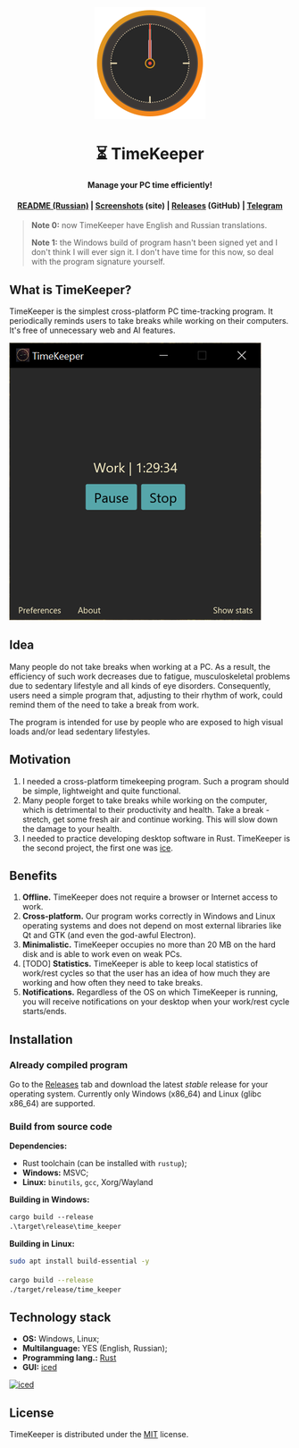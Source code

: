 <div align="center">
    <img src="assets/logo.svg" width="200">
    <h1>⏳ TimeKeeper</h1>
    <p><b>Manage your PC time efficiently!</b></p>
    <h4>
        <a href="./README_ru.md">README (Russian)</a>
        <span> | </span>
        <a href="https://timekeepersoft.github.io/screenshots.html">Screenshots</a> (site)
        <span> | </span>
        <a href="https://github.com/mskrasnov/TimeKeeper/releases">Releases</a> (GitHub)
        <span> | </span>
        <a href="https://t.me/TimeKeeperSoft">Telegram</a>
    </h4>
</div>

> **Note 0:** now TimeKeeper have English and Russian translations.
>
> **Note 1:** the Windows build of program hasn't been signed yet and I don't think I will ever sign it. I don't have time for this now, so deal with the program signature yourself.

## What is TimeKeeper?

TimeKeeper is the simplest cross-platform PC time-tracking program. It periodically reminds users to take breaks while working on their computers. It's free of unnecessary web and AI features.

![](assets/main_win.png)

## Idea

Many people do not take breaks when working at a PC. As a result, the efficiency of such work decreases due to fatigue, musculoskeletal problems due to sedentary lifestyle and all kinds of eye disorders. Consequently, users need a simple program that, adjusting to their rhythm of work, could remind them of the need to take a break from work.

The program is intended for use by people who are exposed to high visual loads and/or lead sedentary lifestyles.

## Motivation

1. I needed a cross-platform timekeeping program. Such a program should be simple, lightweight and quite functional.
2. Many people forget to take breaks while working on the computer, which is detrimental to their productivity and health. Take a break - stretch, get some fresh air and continue working. This will slow down the damage to your health.
3. I needed to practice developing desktop software in Rust. TimeKeeper is the second project, the first one was [ice](https://github.com/mskrasnov/ice).

## Benefits

1. **Offline.** TimeKeeper does not require a browser or Internet access to work.
2. **Cross-platform.** Our program works correctly in Windows and Linux operating systems and does not depend on most external libraries like Qt and GTK (and even the god-awful Electron).
3. **Minimalistic.** TimeKeeper occupies no more than 20 MB on the hard disk and is able to work even on weak PCs.
4. [TODO] **Statistics.** TimeKeeper is able to keep local statistics of work/rest cycles so that the user has an idea of how much they are working and how often they need to take breaks.
5. **Notifications.** Regardless of the OS on which TimeKeeper is running, you will receive notifications on your desktop when your work/rest cycle starts/ends.

## Installation

### Already compiled program

Go to the [Releases](https://github.com/mskrasnov/TimeKeeper) tab and download the latest *stable* release for your operating system. Currently only Windows (x86_64) and Linux (glibc x86_64) are supported.

### Build from source code

**Dependencies:**

- Rust toolchain (can be installed with `rustup`);
- **Windows:** MSVC;
- **Linux:** `binutils`, `gcc`, Xorg/Wayland

**Building in Windows:**

```ps
cargo build --release
.\target\release\time_keeper
```

**Building in Linux:**

```bash
sudo apt install build-essential -y

cargo build --release
./target/release/time_keeper
```

## Technology stack

- **OS:** Windows, Linux;
- **Multilanguage:** YES (English, Russian);
- **Programming lang.:** [Rust](https://rust-lang.org)
- **GUI:** [iced](https://iced.rs)

<a href="https://iced.rs">
    <img alt="iced" title="iced" src="https://gist.githubusercontent.com/hecrj/ad7ecd38f6e47ff3688a38c79fd108f0/raw/74384875ecbad02ae2a926425e9bcafd0695bade/color.svg" width="350px">
</a>

## License

TimeKeeper is distributed under the [MIT](LICENSE) license.
